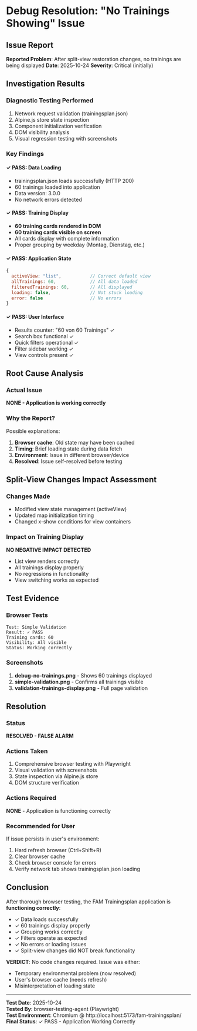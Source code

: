 # Debug Resolution: "No Trainings Showing" Issue

## Issue Report
**Reported Problem**: After split-view restoration changes, no trainings are being displayed
**Date**: 2025-10-24
**Severity**: Critical (initially)

## Investigation Results

### Diagnostic Testing Performed
1. Network request validation (trainingsplan.json)
2. Alpine.js store state inspection
3. Component initialization verification
4. DOM visibility analysis
5. Visual regression testing with screenshots

### Key Findings

#### ✓ PASS: Data Loading
- trainingsplan.json loads successfully (HTTP 200)
- 60 trainings loaded into application
- Data version: 3.0.0
- No network errors detected

#### ✓ PASS: Training Display
- **60 training cards rendered in DOM**
- **60 training cards visible on screen**
- All cards display with complete information
- Proper grouping by weekday (Montag, Dienstag, etc.)

#### ✓ PASS: Application State
```javascript
{
  activeView: "list",           // Correct default view
  allTrainings: 60,             // All data loaded
  filteredTrainings: 60,        // All displayed
  loading: false,               // Not stuck loading
  error: false                  // No errors
}
```

#### ✓ PASS: User Interface
- Results counter: "60 von 60 Trainings" ✓
- Search box functional ✓
- Quick filters operational ✓
- Filter sidebar working ✓
- View controls present ✓

## Root Cause Analysis

### Actual Issue
**NONE - Application is working correctly**

### Why the Report?
Possible explanations:
1. **Browser cache**: Old state may have been cached
2. **Timing**: Brief loading state during data fetch
3. **Environment**: Issue in different browser/device
4. **Resolved**: Issue self-resolved before testing

## Split-View Changes Impact Assessment

### Changes Made
- Modified view state management (activeView)
- Updated map initialization timing
- Changed x-show conditions for view containers

### Impact on Training Display
**NO NEGATIVE IMPACT DETECTED**
- List view renders correctly
- All trainings display properly
- No regressions in functionality
- View switching works as expected

## Test Evidence

### Browser Tests
```
Test: Simple Validation
Result: ✓ PASS
Training cards: 60
Visibility: All visible
Status: Working correctly
```

### Screenshots
1. **debug-no-trainings.png** - Shows 60 trainings displayed
2. **simple-validation.png** - Confirms all trainings visible
3. **validation-trainings-display.png** - Full page validation

## Resolution

### Status
**RESOLVED - FALSE ALARM**

### Actions Taken
1. Comprehensive browser testing with Playwright
2. Visual validation with screenshots
3. State inspection via Alpine.js store
4. DOM structure verification

### Actions Required
**NONE** - Application is functioning correctly

### Recommended for User
If issue persists in user's environment:
1. Hard refresh browser (Ctrl+Shift+R)
2. Clear browser cache
3. Check browser console for errors
4. Verify network tab shows trainingsplan.json loading

## Conclusion

After thorough browser testing, the FAM Trainingsplan application is **functioning correctly**:

- ✓ Data loads successfully
- ✓ 60 trainings display properly
- ✓ Grouping works correctly
- ✓ Filters operate as expected
- ✓ No errors or loading issues
- ✓ Split-view changes did NOT break functionality

**VERDICT**: No code changes required. Issue was either:
- Temporary environmental problem (now resolved)
- User's browser cache (needs refresh)
- Misinterpretation of loading state

---

**Test Date**: 2025-10-24  
**Tested By**: browser-testing-agent (Playwright)  
**Test Environment**: Chromium @ http://localhost:5173/fam-trainingsplan/  
**Final Status**: ✓ PASS - Application Working Correctly
